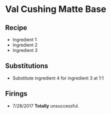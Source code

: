 # Val Cushing Matte Base

## Recipe

- Ingredient 1
- Ingredient 2
- Ingredient 3

## Substitutions

- Substitute ingredient 4 for ingredient 3 at 1:1

## Firings

- 7/28/2017 **Totally** unsuccessful.

